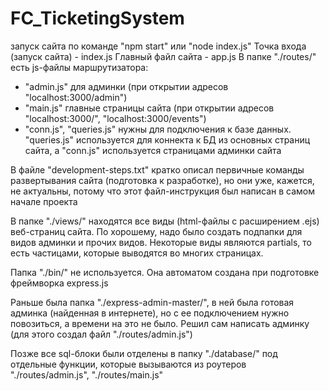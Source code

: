 # FC_TicketingSystem

запуск сайта по команде "npm start" или "node index.js"
Точка входа (запуск сайта) - index.js
Главный файл сайта - app.js
В папке "./routes/" есть js-файлы маршрутизатора:
 - "admin.js" для админки (при открытии адресов "localhost:3000/admin")
 - "main.js" главные страницы сайта (при открытии адресов "localhost:3000/", "localhost:3000/events")
 - "conn.js", "queries.js" нужны для подключения к базе данных. "queries.js" используется для коннекта к БД из основных страниц сайта, а "conn.js" используется страницами админки сайта

В файле "development-steps.txt" кратко описал первичные команды развертывания сайта (подготовка к разработке), но они уже, кажется, не актуальны, потому что этот файл-инструкция был написан в самом начале проекта

В папке "./views/" находятся все виды (html-файлы с расширением .ejs) веб-страниц сайта. По хорошему, надо было создать подпапки для видов админки и прочих видов. Некоторые виды являются partials, то есть частицами, которые выводятся во многих страницах.

Папка "./bin/" не используется. Она автоматом создана при подготовке фреймворка express.js

Раньше была папка "./express-admin-master/", в ней была готовая админка (найденная в интернете), но с ее подключением нужно повозиться, а времени на это не было. Решил сам написать админку (для этого создал файл "./routes/admin.js")

Позже все sql-блоки были отделены в папку "./database/" под отдельные функции, которые вызываются из роутеров "./routes/admin.js", "./routes/main.js"
